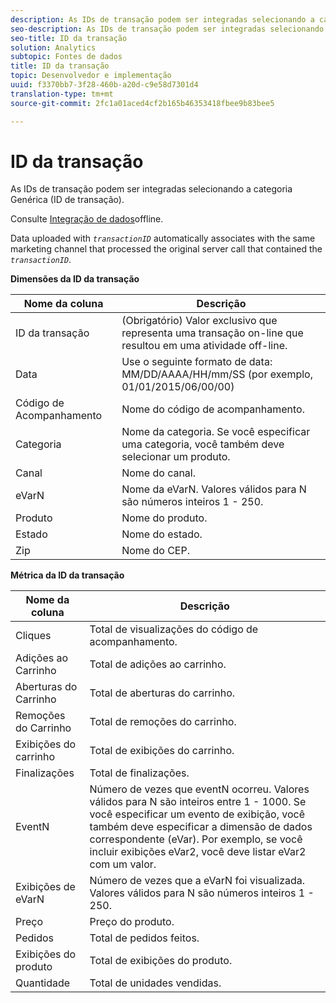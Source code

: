 ```yaml
---
description: As IDs de transação podem ser integradas selecionando a categoria Genérica (ID de transação).
seo-description: As IDs de transação podem ser integradas selecionando a categoria Genérica (ID de transação).
seo-title: ID da transação
solution: Analytics
subtopic: Fontes de dados
title: ID da transação
topic: Desenvolvedor e implementação
uuid: f3370bb7-3f28-460b-a20d-c9e58d7301d4
translation-type: tm+mt
source-git-commit: 2fc1a01aced4cf2b165b46353418fbee9b83bee5

---
```



# ID da transação

As IDs de transação podem ser integradas selecionando a categoria Genérica (ID de transação).

Consulte [Integração de dados](/help/import/c-data-sources/datasrc-integrating-offline-data.md)offline.

Data uploaded with *`transactionID`* automatically associates with the same marketing channel that processed the original server call that contained the *`transactionID`*.

**Dimensões da ID da transação**

| Nome da coluna | Descrição |
|--- |--- |
| ID da transação | (Obrigatório) Valor exclusivo que representa uma transação on-line que resultou em uma atividade off-line. |
| Data | Use o seguinte formato de data: MM/DD/AAAA/HH/mm/SS (por exemplo, 01/01/2015/06/00/00) |
| Código de Acompanhamento | Nome do código de acompanhamento. |
| Categoria | Nome da categoria.  Se você especificar uma categoria, você também deve selecionar um produto. |
| Canal | Nome do canal. |
| eVarN | Nome da eVarN. Valores válidos para N são números inteiros 1 - 250. |
| Produto | Nome do produto. |
| Estado | Nome do estado. |
| Zip | Nome do CEP. |

<p class="head"> <b> Métrica da ID da transação</b> </p>



| Nome da coluna | Descrição |
|--- |--- |
| Cliques | Total de visualizações do código de acompanhamento. |
| Adições ao Carrinho | Total de adições ao carrinho. |
| Aberturas do Carrinho | Total de aberturas do carrinho. |
| Remoções do Carrinho | Total de remoções do carrinho. |
| Exibições do carrinho | Total de exibições do carrinho. |
| Finalizações | Total de finalizações. |
| EventN | Número de vezes que eventN ocorreu. Valores válidos para N são inteiros entre 1 - 1000.  Se você especificar um evento de exibição, você também deve especificar a dimensão de dados correspondente (eVar). Por exemplo, se você incluir exibições eVar2, você deve listar eVar2 com um valor. |
| Exibições de eVarN | Número de vezes que a eVarN foi visualizada. Valores válidos para N são números inteiros 1 - 250. |
| Preço | Preço do produto. |
| Pedidos | Total de pedidos feitos. |
| Exibições do produto | Total de exibições do produto. |
| Quantidade | Total de unidades vendidas. |
